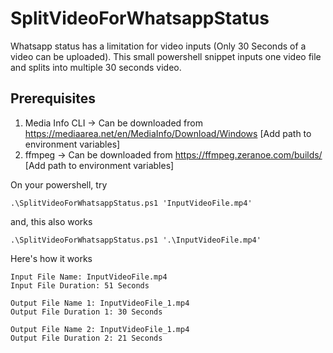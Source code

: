 # SplitVideoForWhatsappStatus
Whatsapp status has a limitation for video inputs (Only 30 Seconds of a video can be uploaded). 
This small powershell snippet inputs one video file and splits into multiple 30 seconds video.


## Prerequisites
1. Media Info CLI -> Can be downloaded from https://mediaarea.net/en/MediaInfo/Download/Windows [Add path to environment variables]
2. ffmpeg -> Can be downloaded from https://ffmpeg.zeranoe.com/builds/ [Add path to environment variables] 

On your powershell, try
```
.\SplitVideoForWhatsappStatus.ps1 'InputVideoFile.mp4'
```

and, this also works
```
.\SplitVideoForWhatsappStatus.ps1 '.\InputVideoFile.mp4'
```

Here's how it works

```
Input File Name: InputVideoFile.mp4
Input File Duration: 51 Seconds

Output File Name 1: InputVideoFile_1.mp4
Output File Duration 1: 30 Seconds

Output File Name 2: InputVideoFile_1.mp4
Output File Duration 2: 21 Seconds
```
